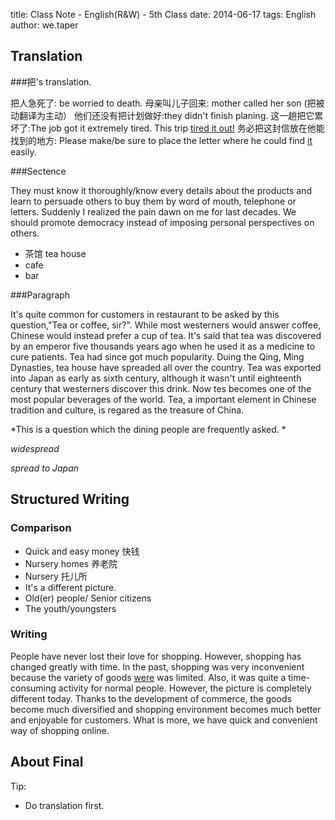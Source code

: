 title: Class Note - English(R&W) - 5th Class
date: 2014-06-17
tags: English
author: we.taper

Translation
-------------

###把's translation.

把人急死了: be worried to death.
母亲叫儿子回来: mother called her son (把被动翻译为主动）
他们还没有把计划做好:they didn't finish planing.
这一趟把它累坏了:The job got it extremely tired. This trip <u>tired it out!</u>
务必把这封信放在他能找到的地方: Please make/be sure to place the letter where he could find <u>it</u> easily.

###Sectence

They must know it thoroughly/know every details about the products and learn to persuade others to buy them by word of mouth, telephone or letters.
Suddenly I realized the pain dawn on me for last decades.
We should promote democracy instead of imposing personal perspectives on others.

+ 茶馆 tea house
+ cafe
+ bar

###Paragraph

It's quite common for customers in restaurant to be asked by this question,"Tea or coffee, sir?". While most westerners would answer coffee, Chinese would instead prefer a cup of tea. It's said that tea was discovered by an emperor five thousands years ago when he used it as a medicine to cure patients. Tea had since got much popularity. Duing the Qing, Ming Dynasties, tea house have spreaded all over the country. Tea was exported into Japan as early as sixth century, although it wasn't until eighteenth century that westerners discover this drink. Now tes becomes one of the most popular beverages of the world. Tea, a important element in Chinese tradition and culture, is regared as the treasure of China.

*This is a question which the dining people are frequently asked. *

*widespread*

*spread to Japan*

Structured Writing
----------------------

### Comparison

+ Quick and easy money 快钱
+ Nursery homes 养老院
+ Nursery 托儿所
+ It's a different picture.
+ Old(er) people/ Senior citizens
+ The youth/youngsters

### Writing

People have never lost their love for shopping. However, shopping has changed greatly with time. In the past, shopping was very inconvenient because the variety of goods <u>were</u> was limited. Also, it was quite a time-consuming activity for normal people. However, the picture is completely different today. Thanks to the development of commerce, the goods become much diversified and shopping environment becomes much better and enjoyable for customers. What is more, we have quick and convenient way of shopping online.

About Final
-----------
Tip:
+ Do translation first.
